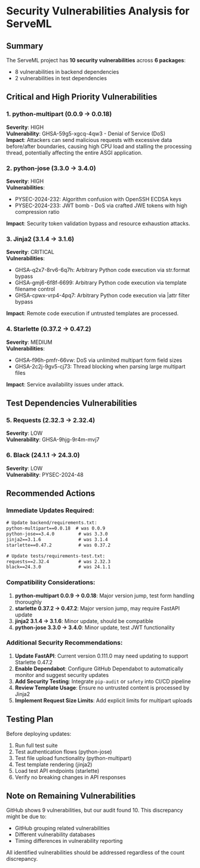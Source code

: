 # Security Vulnerabilities Analysis for ServeML

## Summary
The ServeML project has **10 security vulnerabilities** across **6 packages**:
- 8 vulnerabilities in backend dependencies
- 2 vulnerabilities in test dependencies

## Critical and High Priority Vulnerabilities

### 1. python-multipart (0.0.9 → 0.0.18)
**Severity**: HIGH  
**Vulnerability**: GHSA-59g5-xgcq-4qw3 - Denial of Service (DoS)  
**Impact**: Attackers can send malicious requests with excessive data before/after boundaries, causing high CPU load and stalling the processing thread, potentially affecting the entire ASGI application.

### 2. python-jose (3.3.0 → 3.4.0)
**Severity**: HIGH  
**Vulnerabilities**: 
- PYSEC-2024-232: Algorithm confusion with OpenSSH ECDSA keys
- PYSEC-2024-233: JWT bomb - DoS via crafted JWE tokens with high compression ratio

**Impact**: Security token validation bypass and resource exhaustion attacks.

### 3. Jinja2 (3.1.4 → 3.1.6)
**Severity**: CRITICAL  
**Vulnerabilities**:
- GHSA-q2x7-8rv6-6q7h: Arbitrary Python code execution via str.format bypass
- GHSA-gmj6-6f8f-6699: Arbitrary Python code execution via template filename control
- GHSA-cpwx-vrp4-4pq7: Arbitrary Python code execution via |attr filter bypass

**Impact**: Remote code execution if untrusted templates are processed.

### 4. Starlette (0.37.2 → 0.47.2)
**Severity**: MEDIUM  
**Vulnerabilities**:
- GHSA-f96h-pmfr-66vw: DoS via unlimited multipart form field sizes
- GHSA-2c2j-9gv5-cj73: Thread blocking when parsing large multipart files

**Impact**: Service availability issues under attack.

## Test Dependencies Vulnerabilities

### 5. Requests (2.32.3 → 2.32.4)
**Severity**: LOW  
**Vulnerability**: GHSA-9hjg-9r4m-mvj7

### 6. Black (24.1.1 → 24.3.0)
**Severity**: LOW  
**Vulnerability**: PYSEC-2024-48

## Recommended Actions

### Immediate Updates Required:
```txt
# Update backend/requirements.txt:
python-multipart==0.0.18  # was 0.0.9
python-jose==3.4.0         # was 3.3.0
jinja2==3.1.6              # was 3.1.4
starlette==0.47.2          # was 0.37.2

# Update tests/requirements-test.txt:
requests==2.32.4           # was 2.32.3
black==24.3.0              # was 24.1.1
```

### Compatibility Considerations:

1. **python-multipart 0.0.9 → 0.0.18**: Major version jump, test form handling thoroughly
2. **starlette 0.37.2 → 0.47.2**: Major version jump, may require FastAPI update
3. **jinja2 3.1.4 → 3.1.6**: Minor update, should be compatible
4. **python-jose 3.3.0 → 3.4.0**: Minor update, test JWT functionality

### Additional Security Recommendations:

1. **Update FastAPI**: Current version 0.111.0 may need updating to support Starlette 0.47.2
2. **Enable Dependabot**: Configure GitHub Dependabot to automatically monitor and suggest security updates
3. **Add Security Testing**: Integrate `pip-audit` or `safety` into CI/CD pipeline
4. **Review Template Usage**: Ensure no untrusted content is processed by Jinja2
5. **Implement Request Size Limits**: Add explicit limits for multipart uploads

## Testing Plan

Before deploying updates:
1. Run full test suite
2. Test authentication flows (python-jose)
3. Test file upload functionality (python-multipart)
4. Test template rendering (jinja2)
5. Load test API endpoints (starlette)
6. Verify no breaking changes in API responses

## Note on Remaining Vulnerabilities

GitHub shows 9 vulnerabilities, but our audit found 10. This discrepancy might be due to:
- GitHub grouping related vulnerabilities
- Different vulnerability databases
- Timing differences in vulnerability reporting

All identified vulnerabilities should be addressed regardless of the count discrepancy.